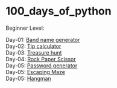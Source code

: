 # 100_days_of_python

Beginner Level:

Day-01: [Band name generator](./days_01-14_beginner/day01)<br/>
Day-02: [Tip calculator](./days_01-14_beginner/day02)<br/>
Day-03: [Treasure hunt](./days_01-14_beginner/day03)<br/>
Day-04: [Rock Paper Scissor](./days_01-14_beginner/day04)<br/>
Day-05: [Password generator](./days_01-14_beginner/day05)<br/>
Day-05: [Escaping Maze](./days_01-14_beginner/day06)<br/>
Day-05: [Hangman](./days_01-14_beginner/day07)<br/>